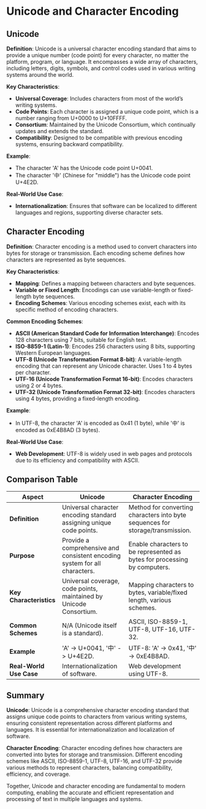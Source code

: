# Unicode and Character Encoding

## Unicode

**Definition**:
Unicode is a universal character encoding standard that aims to provide a unique number (code point) for every character, no matter the platform, program, or language. It encompasses a wide array of characters, including letters, digits, symbols, and control codes used in various writing systems around the world.

**Key Characteristics**:

- **Universal Coverage**: Includes characters from most of the world’s writing systems.
- **Code Points**: Each character is assigned a unique code point, which is a number ranging from U+0000 to U+10FFFF.
- **Consortium**: Maintained by the Unicode Consortium, which continually updates and extends the standard.
- **Compatibility**: Designed to be compatible with previous encoding systems, ensuring backward compatibility.

**Example**:

- The character 'A' has the Unicode code point U+0041.
- The character '中' (Chinese for "middle") has the Unicode code point U+4E2D.

**Real-World Use Case**:

- **Internationalization**: Ensures that software can be localized to different languages and regions, supporting diverse character sets.

## Character Encoding

**Definition**:
Character encoding is a method used to convert characters into bytes for storage or transmission. Each encoding scheme defines how characters are represented as byte sequences.

**Key Characteristics**:

- **Mapping**: Defines a mapping between characters and byte sequences.
- **Variable or Fixed Length**: Encodings can use variable-length or fixed-length byte sequences.
- **Encoding Schemes**: Various encoding schemes exist, each with its specific method of encoding characters.

**Common Encoding Schemes**:

- **ASCII (American Standard Code for Information Interchange)**: Encodes 128 characters using 7 bits, suitable for English text.
- **ISO-8859-1 (Latin-1)**: Encodes 256 characters using 8 bits, supporting Western European languages.
- **UTF-8 (Unicode Transformation Format 8-bit)**: A variable-length encoding that can represent any Unicode character. Uses 1 to 4 bytes per character.
- **UTF-16 (Unicode Transformation Format 16-bit)**: Encodes characters using 2 or 4 bytes.
- **UTF-32 (Unicode Transformation Format 32-bit)**: Encodes characters using 4 bytes, providing a fixed-length encoding.

**Example**:

- In UTF-8, the character 'A' is encoded as 0x41 (1 byte), while '中' is encoded as 0xE4B8AD (3 bytes).

**Real-World Use Case**:

- **Web Development**: UTF-8 is widely used in web pages and protocols due to its efficiency and compatibility with ASCII.

## Comparison Table

| **Aspect**              | **Unicode**                                                                 | **Character Encoding**                                                 |
|-------------------------|----------------------------------------------------------------------------|-----------------------------------------------------------------------|
| **Definition**          | Universal character encoding standard assigning unique code points.        | Method for converting characters into byte sequences for storage/transmission. |
| **Purpose**             | Provide a comprehensive and consistent encoding system for all characters. | Enable characters to be represented as bytes for processing by computers. |
| **Key Characteristics** | Universal coverage, code points, maintained by Unicode Consortium.         | Mapping characters to bytes, variable/fixed length, various schemes.  |
| **Common Schemes**      | N/A (Unicode itself is a standard).                                         | ASCII, ISO-8859-1, UTF-8, UTF-16, UTF-32.                             |
| **Example**             | 'A' -> U+0041, '中' -> U+4E2D.                                              | UTF-8: 'A' -> 0x41, '中' -> 0xE4B8AD.                                 |
| **Real-World Use Case** | Internationalization of software.                                           | Web development using UTF-8.                                          |

## Summary

**Unicode**:
Unicode is a comprehensive character encoding standard that assigns unique code points to characters from various writing systems, ensuring consistent representation across different platforms and languages. It is essential for internationalization and localization of software.

**Character Encoding**:
Character encoding defines how characters are converted into bytes for storage and transmission. Different encoding schemes like ASCII, ISO-8859-1, UTF-8, UTF-16, and UTF-32 provide various methods to represent characters, balancing compatibility, efficiency, and coverage.

Together, Unicode and character encoding are fundamental to modern computing, enabling the accurate and efficient representation and processing of text in multiple languages and systems.
